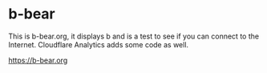 # b-bear
This is b-bear.org, it displays b and is a test to see if you can connect to the Internet. Cloudflare Analytics adds some code as well.

https://b-bear.org
